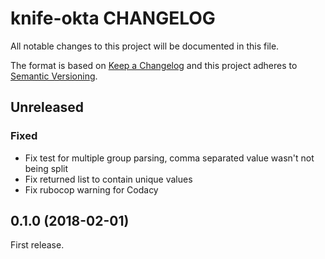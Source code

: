 # knife-okta CHANGELOG

All notable changes to this project will be documented in this file.

The format is based on [Keep a Changelog](http://keepachangelog.com/) and this project adheres to [Semantic Versioning](http://semver.org/).

## Unreleased

### Fixed

* Fix test for multiple group parsing, comma separated value wasn't not being split
* Fix returned list to contain unique values
* Fix rubocop warning for Codacy

## 0.1.0 (2018-02-01)

First release.
